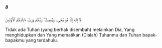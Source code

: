 ##### 8

<span class="ayah">لَآ إِلَٰهَ إِلَّا هُوَ يُحْىِۦ وَيُمِيتُ ۖ رَبُّكُمْ وَرَبُّ ءَابَآئِكُمُ ٱلْأَوَّلِينَ</span>

<span class="ayah_translation">Tidak ada Tuhan (yang berhak disembah) melainkan Dia, Yang menghidupkan dan Yang mematikan (Dialah) Tuhanmu dan Tuhan bapak-bapakmu yang terdahulu.</span>
